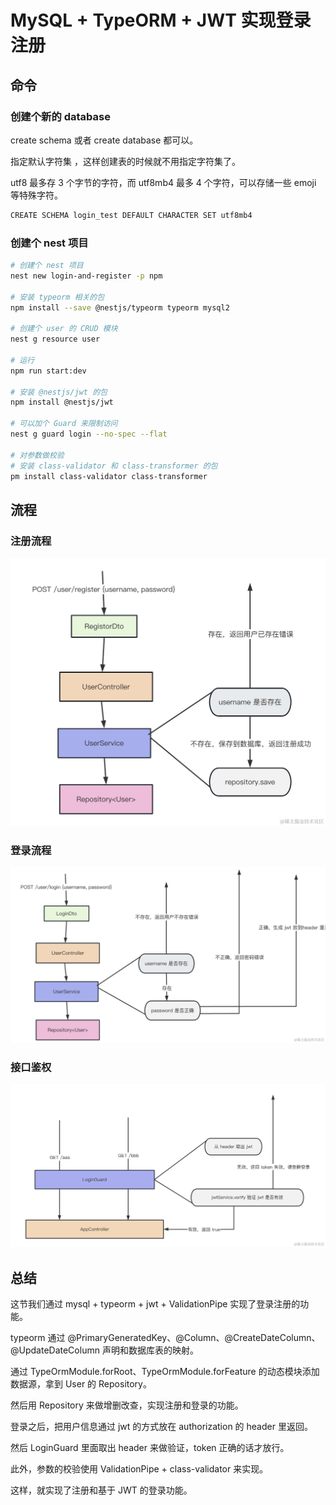 # MySQL + TypeORM + JWT 实现登录注册


## 命令
### 创建个新的 database
create schema 或者 create database 都可以。

指定默认字符集 ，这样创建表的时候就不用指定字符集了。

utf8 最多存 3 个字节的字符，而 utf8mb4 最多 4 个字符，可以存储一些 emoji 等特殊字符。

```bash
CREATE SCHEMA login_test DEFAULT CHARACTER SET utf8mb4
```


### 创建个 nest 项目
```bash
# 创建个 nest 项目
nest new login-and-register -p npm

# 安装 typeorm 相关的包
npm install --save @nestjs/typeorm typeorm mysql2

# 创建个 user 的 CRUD 模块
nest g resource user

# 运行
npm run start:dev

# 安装 @nestjs/jwt 的包
npm install @nestjs/jwt

# 可以加个 Guard 来限制访问
nest g guard login --no-spec --flat

# 对参数做校验
# 安装 class-validator 和 class-transformer 的包
pm install class-validator class-transformer
```



## 流程
### 注册流程
![注册流程](./imgs/register-1.png)

### 登录流程
![登录流程](./imgs/login-1.png)

### 接口鉴权
![接口鉴权](./imgs/LoginGuard-1.png)




## 总结
这节我们通过 mysql + typeorm + jwt + ValidationPipe 实现了登录注册的功能。

typeorm 通过 @PrimaryGeneratedKey、@Column、@CreateDateColumn、@UpdateDateColumn 声明和数据库表的映射。

通过 TypeOrmModule.forRoot、TypeOrmModule.forFeature 的动态模块添加数据源，拿到 User 的 Repository。

然后用 Repository 来做增删改查，实现注册和登录的功能。

登录之后，把用户信息通过 jwt 的方式放在 authorization 的 header 里返回。

然后 LoginGuard 里面取出 header 来做验证，token 正确的话才放行。

此外，参数的校验使用 ValidationPipe + class-validator 来实现。

这样，就实现了注册和基于 JWT 的登录功能。
